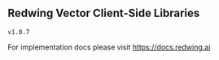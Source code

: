 ## Redwing Vector Client-Side Libraries

`v1.0.7`

For implementation docs please visit https://docs.redwing.ai
